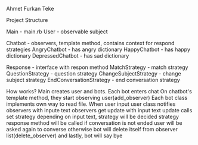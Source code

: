 Ahmet Furkan Teke

Project Structure

Main - main.rb
User - observable subject

Chatbot - observers, template method, contains context for respond strategies
	AngryChatbot - has angry dictionary
	HappyChatbot - has happy dictionary
	DepressedChatbot - has sad dictionary

Response - interface with respon method
	MatchStrategy - match strategy
	QuestionStrategy - question strategy
	ChangeSubjectStrategy - change subject strategy
	EndConversationStrategy - end conversation strategy

How works?
Main creates user and bots.
Each bot enters chat
	On chatbot's template method, they start observing user(add_observer)
	Each bot class implements own way to read file.
When user input
	user class notifies observers with inpute text
	observers get update with input text
	update calls set strategy
	depending on input text, strategy will be decided
	strategy response method will be called
	if conversation is not ended user will be asked again to converse
	otherwise bot will delete itself from observer list(delete_observer)
	and lastly, bot will say bye
